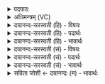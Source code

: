 <details><summary>पदपाठः</summary>

पुन॒रिति॒ पुनः॑। त्वा॒। आ॒दि॒त्याः। रु॒द्राः। वस॑वः। सम्। इ॒न्ध॒ता॒म्। पुनः॑। ब्र॒ह्माणः॑। व॒सु॒नी॒थेति॑ वसुऽनीथ। य॒ज्ञैः। घृ॒तेन॑। त्वम्। त॒न्व᳖म्। व॒र्ध॒य॒स्व॒। स॒त्याः। स॒न्तु। यज॑मानस्य। कामाः॑। ४४।
</details>

<details><summary>अधिमन्त्रम् (VC)</summary>

- अग्निर्देवता
- सोमाहुतिर्ऋषिः
- स्वराडार्षी त्रिष्टुप्
- धैवतः
</details>

<details><summary>दयानन्द-सरस्वती (हि) - विषयः</summary>

कैसे मनुष्यों के संकल्प सिद्ध होते हैं, इस विषय का उपदेश अगले मन्त्र में किया है ॥
</details>

<details><summary>दयानन्द-सरस्वती (हि) - पदार्थः</summary>

पदार्थान्वयभाषाः -  हे (वसुनीथ) वेदादि शास्त्रों के बोधरूप और सुवर्णादि धन प्राप्त करानेवाले (त्वम्) आप (यज्ञैः) पढ़ने-पढ़ाने आदि क्रियारूप यज्ञों और (घृतेन) अच्छे संस्कार किये हुए घी आदि वा जल से (तन्वम्) शरीर को नित्य (वर्धयस्व) बढ़ाइये। (पुनः) पढ़ने-पढ़ाने के पीछे (त्वा) आप को (आदित्याः) पूर्ण विद्या के बल से युक्त (रुद्राः) मध्यस्थ विद्वान् और (वसवः) प्रथम विद्वान् लोग (ब्रह्माणः) चार वेदों को पढ़ के ब्रह्मा की पदवी को प्राप्त हुए विद्वान् (समिन्धताम्) सम्यक् प्रकाशित करें। इस प्रकार के अनुष्ठान से (यजमानस्य) यज्ञ, सत्सङ्ग और विद्वानों का सत्कार करनेवाले पुरुष की (कामाः) कामना (सत्याः) सत्य (सन्तु) होवें ॥४४ ॥
</details>

<details><summary>दयानन्द-सरस्वती (हि) - भावार्थः</summary>

भावार्थभाषाः -  जो मनुष्य प्रयत्न के साथ सब विद्याओं को पढ़ के और पढ़ा के बारंबार सत्सङ्ग करते हैं, कुपथ्य और विषय के त्याग से शरीर तथा आत्मा के आरोग्य बढ़ा के नित्य पुरुषार्थ का अनुष्ठान करते हैं, उन्ही के संकल्प सत्य होते हैं, दूसरों के नहीं ॥४४ ॥
</details>

<details><summary>दयानन्द-सरस्वती (सं) - विषयः</summary>

कीदृशा मनुष्याः सत्यसङ्कल्पा भवन्तीत्युपदिश्यते ॥
</details>

<details><summary>दयानन्द-सरस्वती (सं) - पदार्थः</summary>

पदार्थान्वयभाषाः -  हे वसुनीथ त्वं यज्ञैर्घृतेन च तन्वं शरीरं नित्यं वर्धयस्व, पुनस्त्वा त्वामादित्या रुद्रा वसवो ब्रह्माणः समिन्धताम्। एवमनुष्ठानाद् यजमानस्य कामाः सत्याः सन्तु ॥४४ ॥
</details>

<details><summary>दयानन्द-सरस्वती (सं) - भावार्थः</summary>

भावार्थभाषाः -  ये प्रयत्नेन सर्वा विद्या अधीत्याध्याप्य च पुनः पुनः सत्सङ्गं कुर्वन्ति, कुपथ्यविषयत्यागेन शरीरात्मनोरारोग्यं वर्धयित्वा नित्यं पुरुषार्थमनुतिष्ठन्ति, तेषामेव संकल्पाः सत्या भवन्ति, नेतरेषाम् ॥४४ ॥
</details>

<details><summary>सविता जोशी ← दयानन्दः (म) - भावार्थः</summary>

भावार्थभाषाः -  जी माणसे प्रयत्नपूर्वक सर्व विद्यांचे अध्ययन व अध्यापन करून वारंवार सत्संग करतात. कुपथ्य व विषय यांचा त्याग करून शरीर व आत्मा यांचे रोग दूर करून सदैव पुरुषार्थ करतात, त्यांचेच संकल्प खरे होतात, इतरांचे होत नाहीत.
</details>